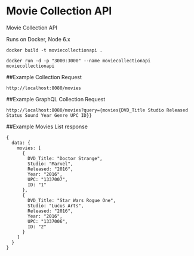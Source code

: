 Movie Collection API
=======

Movie Collection API

Runs on Docker, Node 6.x

```
docker build -t moviecollectionapi .

docker run -d -p "3000:3000" --name moviecollectionapi moviecollectionapi
```

##Example Collection Request
```
http://localhost:8080/movies
```

##Example GraphQL Collection Request
```
http://localhost:8080/movies?query={movies{DVD_Title Studio Released Status Sound Year Genre UPC ID}}
```

##Example Movies List response
```
{
  data: {
    movies: [
      {
        DVD_Title: "Doctor Strange",
        Studio: "Marvel",
        Released: "2016",
        Year: "2016",
        UPC: "1337007",
        ID: "1"
      },
      {
        DVD_Title: "Star Wars Rogue One",
        Studio: "Lucus Arts",
        Released: "2016",
        Year: "2016",
        UPC: "1337006",
        ID: "2"
      }
    ]
  }
}
```
